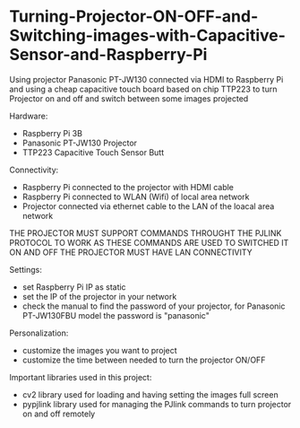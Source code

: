 # Turning-Projector-ON-OFF-and-Switching-images-with-Capacitive-Sensor-and-Raspberry-Pi
Using projector Panasonic PT-JW130 connected via HDMI to Raspberry Pi and using a cheap capacitive touch board based on chip TTP223 to turn Projector on and off and switch between some images projected


Hardware:

- Raspberry Pi 3B
- Panasonic PT-JW130 Projector
- TTP223 Capacitive Touch Sensor Butt

Connectivity:

- Raspberry Pi connected to the projector with HDMI cable
- Raspberry Pi connected to WLAN (Wifi) of local area network
- Projector connected via ethernet cable to the LAN of the loacal area network

THE PROJECTOR MUST SUPPORT COMMANDS THROUGHT THE PJLINK PROTOCOL TO WORK AS THESE COMMANDS ARE USED TO SWITCHED IT ON AND OFF
THE PROJECTOR MUST HAVE LAN CONNECTIVITY

Settings:
- set Raspberry Pi IP as static
- set the IP of the projector in your network
- check the manual to find the password of your projector, for Panasonic PT-JW130FBU model the password is "panasonic"

Personalization:
- customize the images you want to project
- customize the time between needed to turn the projector ON/OFF

Important libraries used in this project:
- cv2     library used for loading and having setting the images full screen
- pypjlink    library used for managing the PJlink commands to turn projector on and off remotely
